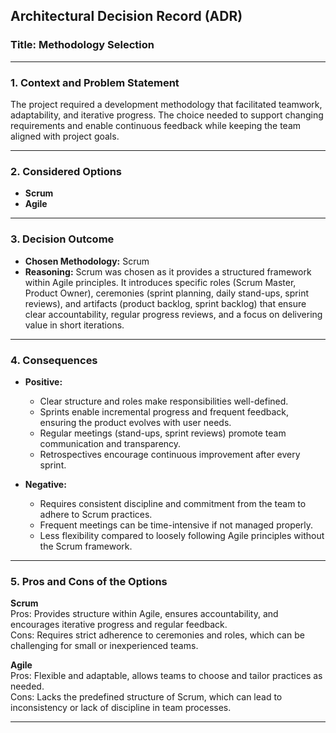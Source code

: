 ## Architectural Decision Record (ADR)  

### **Title:** Methodology Selection  

---

### **1. Context and Problem Statement**  
The project required a development methodology that facilitated teamwork, adaptability, and iterative progress. The choice needed to support changing requirements and enable continuous feedback while keeping the team aligned with project goals.  

---

### **2. Considered Options**  
- **Scrum**  
- **Agile**  

---

### **3. Decision Outcome**  
- **Chosen Methodology:** Scrum  
- **Reasoning:** Scrum was chosen as it provides a structured framework within Agile principles. It introduces specific roles (Scrum Master, Product Owner), ceremonies (sprint planning, daily stand-ups, sprint reviews), and artifacts (product backlog, sprint backlog) that ensure clear accountability, regular progress reviews, and a focus on delivering value in short iterations.  

---

### **4. Consequences**  
- **Positive:**  
  - Clear structure and roles make responsibilities well-defined.  
  - Sprints enable incremental progress and frequent feedback, ensuring the product evolves with user needs.  
  - Regular meetings (stand-ups, sprint reviews) promote team communication and transparency.  
  - Retrospectives encourage continuous improvement after every sprint.  

- **Negative:**  
  - Requires consistent discipline and commitment from the team to adhere to Scrum practices.  
  - Frequent meetings can be time-intensive if not managed properly.  
  - Less flexibility compared to loosely following Agile principles without the Scrum framework.  

---

### **5. Pros and Cons of the Options**  

**Scrum**  
Pros: Provides structure within Agile, ensures accountability, and encourages iterative progress and regular feedback.  
Cons: Requires strict adherence to ceremonies and roles, which can be challenging for small or inexperienced teams.  

**Agile**  
Pros: Flexible and adaptable, allows teams to choose and tailor practices as needed.  
Cons: Lacks the predefined structure of Scrum, which can lead to inconsistency or lack of discipline in team processes.  

---  

